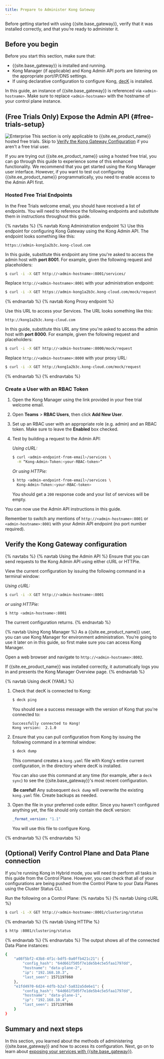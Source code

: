 ```yaml
---
title: Prepare to Administer Kong Gateway
---
```


Before getting started with using {{site.base_gateway}}, verify that it was installed correctly, and that you’re ready to administer it.

## Before you begin

Before you start this section, make sure that:
* {{site.base_gateway}} is installed and running.
* Kong Manager (if applicable) and Kong Admin API ports are listening on the appropriate port/IP/DNS settings.
* If using declarative configuration to configure Kong, [decK](/deck/installation) is installed.

In this guide, an instance of {{site.base_gateway}} is referenced via `<admin-hostname>`. Make sure to replace `<admin-hostname>` with the hostname of your control plane instance.

## (Free Trials Only) Expose the Admin API {#free-trials-setup}

<div class="alert alert-ee">
  <img class="no-image-expand" src="/assets/images/icons/icn-enterprise-grey.svg"
  alt="Enterprise" />
  This section is only applicable to {{site.ee_product_name}} hosted free trials.
  Skip to <a href="#verify-the-kong-gateway-configuration">Verify the Kong Gateway Configuration</a>
  if you aren't a free trial user.
</div>

If you are trying out {{site.ee_product_name}} using a hosted free trial, you
can go through this guide to experience some of this enhanced functionality.
We recommend that you get started using the Kong Manager user interface.
However, if you want to test out configuring {{site.ee_product_name}}
programmatically, you need to enable access to the Admin API first.

### Hosted Free Trial Endpoints

In the Free Trials welcome email, you should have received a list of endpoints.
You will need to reference the following endpoints and substitute them in
instructions throughout this guide.

{% navtabs %}
{% navtab Kong Administration endpoint %}
Use this endpoint for configuring Kong Gateway using the Kong Admin API. The
endpoint looks something like this:

`https://admin-kong1a2b3c.kong-cloud.com`

In this guide, substitute this endpoint any time you're asked to access the
admin host with **port 8001**. For example, given the following request
and placeholders:

```sh
$ curl -i -X GET http://<admin-hostname>:8001/services/
```

Replace `http://<admin-hostname>:8001` with your administration endpoint:

```sh
$ curl -i -X GET https://admin-kong1a2b3c.kong-cloud.com/mock/request
```
{% endnavtab %}
{% navtab Kong Proxy endpoint %}

Use this URL to access your Services. The URL looks something like this:

`http://kong1a2b3c.kong-cloud.com`

In this guide, substitute this URL any time you're asked to access the admin
host with **port 8000**. For example, given the following request and
placeholders:

```sh
$ curl -i -X GET http://<admin-hostname>:8000/mock/request
```

Replace `http://<admin-hostname>:8000` with your proxy URL:

```sh
$ curl -i -X GET http://kong1a2b3c.kong-cloud.com/mock/request
```

{% endnavtab %}
{% endnavtabs %}

### Create a User with an RBAC Token

1. Open the Kong Manager using the link provided in your free trial welcome
email.
2. Open **Teams** > **RBAC Users**, then click **Add New User**.
3. Set up an RBAC user with an appropriate role (e.g. admin) and an RBAC token.
Make sure to leave the **Enabled** box checked.
4. Test by building a request to the Admin API:

    *Using cURL:*
    ```sh
    $ curl <admin-endpoint-from-email>/services \
      -H “Kong-Admin-Token:<your-RBAC-token>”
    ```

    *Or using HTTPie:*
    ```sh
    $ http <admin-endpoint-from-email>/services \
      Kong-Admin-Token:<your-RBAC-token>
    ```

    You should get a `200` response code and your list of services will be empty.

You can now use the Admin API instructions in this guide.

Remember to switch any mentions of `http://<admin-hostname>:8001` or
`<admin-hostname>:8001` with your Admin API endpoint (no port number required).


## Verify the Kong Gateway configuration
{% navtabs %}
{% navtab Using the Admin API %}
Ensure that you can send requests to the Kong Admin API using either cURL or HTTPie.

View the current configuration by issuing the following command in a terminal window:

*Using cURL:*
```bash
$ curl -i -X GET http://<admin-hostname>:8001
```

*or using HTTPie:*
```bash
$ http <admin-hostname>:8001
```
The current configuration returns.
{% endnavtab %}

{% navtab Using Kong Manager %}
As a {{site.ee_product_name}} user, you can use Kong Manager for environment administration. You’re going to use it later on in this guide, so first make sure you can access Kong Manager.

Open a web browser and navigate to `http://<admin-hostname>:8002`.

If {{site.ee_product_name}} was installed correctly, it automatically logs you in and presents the Kong Manager Overview page.
{% endnavtab %}

{% navtab Using decK (YAML) %}

1. Check that decK is connected to Kong:

    ``` bash
    $ deck ping
    ```

    You should see a success message with the version of Kong that you're
    connected to:
    ```
    Successfully connected to Kong!
    Kong version:  2.1.0
    ```

2. Ensure that you can pull configuration from Kong by issuing the following
command in a terminal window:

    ``` bash
    $ deck dump
    ```

    This command creates a `kong.yaml` file with Kong's entire current
    configuration, in the directory where decK is installed.

    You can also use this command at any time (for example, after a `deck sync`)
    to see the {{site.base_gateway}}'s most recent configuration.

    <div class="alert alert-warning">
    <i class="fas fa-exclamation-triangle" style="color:orange; margin-right:3px"></i>
    <strong>Be careful!</strong> Any subsequent <code>deck dump</code> will
    overwrite the existing <code>kong.yaml</code> file. Create backups as needed.
    </div>

3. Open the file in your preferred code editor. Since you haven't configured
anything yet, the file should only contain the decK version:

    ``` yaml
    _format_version: "1.1"
    ```

    You will use this file to configure Kong.

{% endnavtab %}
{% endnavtabs %}

## (Optional) Verify Control Plane and Data Plane connection

If you're running Kong in Hybrid mode, you will need to perform all tasks in this
guide from the Control Plane. However, you can check that all of your
configurations are being pushed from the Control Plane to your Data Planes using
the Cluster Status CLI.

Run the following on a Control Plane:
{% navtabs %}
{% navtab Using cURL %}
```sh
$ curl -i -X GET http://<admin-hostname>:8001/clustering/status
```
{% endnavtab %}
{% navtab Using HTTPie %}
```bash
$ http :8001/clustering/status
```
{% endnavtab %}
{% endnavtabs %}
The output shows all of the connected Data Plane instances:

```sh
{
    "a08f5bf2-43b8-4f1c-bdf5-0a0ffb421c21": {
        "config_hash": "64d661f505f7e1de5b4c5e5faa1797dd",
        "hostname": "data-plane-2",
        "ip": "192.168.10.3",
        "last_seen": 1571197860
    },
    "e1fd4970-6d24-4dfb-b2a7-5a832a5de6e1": {
        "config_hash": "64d661f505f7e1de5b4c5e5faa1797dd",
        "hostname": "data-plane-1",
        "ip": "192.168.10.4",
        "last_seen": 1571197866
    }
}
```

## Summary and next steps

In this section, you learned about the methods of administering {{site.base_gateway}} and how to access its configuration. Next, go on to learn about [exposing your services with {{site.base_gateway}}](/getting-started-guide/{{page.kong_version}}/expose-services).
